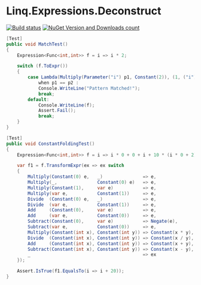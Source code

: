 ﻿# Linq.Expressions.Deconstruct


[![Build status](https://ci.appveyor.com/api/projects/status/j4dym9acp0i9aau0/branch/master?svg=true)](https://ci.appveyor.com/project/igor-tkachev/linq-expressions-deconstruct/branch/master) [![NuGet Version and Downloads count](https://buildstats.info/nuget/Linq.Expressions.Deconstruct)](https://www.nuget.org/packages/Linq.Expressions.Deconstruct/)


```c#
[Test]
public void MatchTest()
{
    Expression<Func<int,int>> f = i => i * 2;

    switch (f.ToExpr())
    {
        case Lambda(Multiply(Parameter("i") p1, Constant(2)), (1, ("i") p2))
            when p1 == p2 :
            Console.WriteLine("Pattern Matched!");
            break;
        default:
            Console.WriteLine(f);
            Assert.Fail();
            break;
    }
}
```


```c#
[Test]
public void ConstantFoldingTest()
{
    Expression<Func<int,int>> f = i => i * 0 + 0 + i + 10 * (i * 0 + 2);

    var f1 = f.TransformExpr(ex => ex switch
    {
        Multiply(Constant(0) e,   _)               => e,               // 0 * e => 0
        Multiply(_,               Constant(0) e)   => e,               // e * 0 => 0
        Multiply(Constant(1),     var e)           => e,               // 1 * e => e
        Multiply(var e,           Constant(1))     => e,               // e * 1 => e
        Divide  (Constant(0) e,   _)               => e,               // 0 / e => 0
        Divide  (var e,           Constant(1))     => e,               // e / 1 => e
        Add     (Constant(0),     var e)           => e,               // 0 + e => e
        Add     (var e,           Constant(0))     => e,               // e + 0 => e
        Subtract(Constant(0),     var e)           => Negate(e),       // 0 - e => -e
        Subtract(var e,           Constant(0))     => e,               // e - 0 => e
        Multiply(Constant(int x), Constant(int y)) => Constant(x * y), // x * y => e
        Divide  (Constant(int x), Constant(int y)) => Constant(x / y), // x / y => e
        Add     (Constant(int x), Constant(int y)) => Constant(x + y), // x + y => e
        Subtract(Constant(int x), Constant(int y)) => Constant(x - y), // x - y => e
        _                                          => ex
    });

    Assert.IsTrue(f1.EqualsTo(i => i + 20));
}
```
